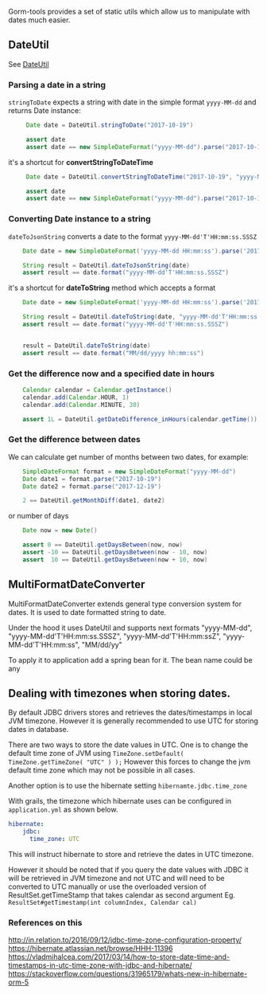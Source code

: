Gorm-tools provides a set of static utils which allow us to manipulate with dates much easier.

## DateUtil

See [DateUtil](https://github.com/yakworks/gorm-tools/blob/master/plugin/src/main/groovy/gorm/tools/beans/DateUtil.groovy)

### Parsing a date in a string

```stringToDate``` expects a string with date in the simple format ```yyyy-MM-dd``` and returns Date instance:

```groovy
     Date date = DateUtil.stringToDate("2017-10-19")

     assert date
     assert date == new SimpleDateFormat("yyyy-MM-dd").parse("2017-10-19")
```

it's a shortcut for **convertStringToDateTime**

```groovy
     Date date = DateUtil.convertStringToDateTime("2017-10-19", "yyyy-MM-dd")

     assert date
     assert date == new SimpleDateFormat("yyyy-MM-dd").parse("2017-10-19")
```


### Converting Date instance to a string

```dateToJsonString``` converts a date to the format ```yyyy-MM-dd'T'HH:mm:ss.SSSZ```

```groovy
    Date date = new SimpleDateFormat('yyyy-MM-dd HH:mm:ss').parse('2017-10-20 22:00:00')

    String result = DateUtil.dateToJsonString(date)
    assert result == date.format("yyyy-MM-dd'T'HH:mm:ss.SSSZ")
```

it's a shortcut for **dateToString** method which accepts a format

```groovy
    Date date = new SimpleDateFormat('yyyy-MM-dd HH:mm:ss').parse('2017-10-20 22:00:00')

    String result = DateUtil.dateToString(date, "yyyy-MM-dd'T'HH:mm:ss.SSSZ")
    assert result == date.format("yyyy-MM-dd'T'HH:mm:ss.SSSZ")


    result = DateUtil.dateToString(date)
    assert result == date.format("MM/dd/yyyy hh:mm:ss")
```


### Get the difference now and a specified date in hours

```groovy
    Calendar calendar = Calendar.getInstance()
    calendar.add(Calendar.HOUR, 1)
    calendar.add(Calendar.MINUTE, 30)

    assert 1L = DateUtil.getDateDifference_inHours(calendar.getTime())
```

### Get the difference between dates

We can calculate get number of months between two dates, for example:

```groovy
    SimpleDateFormat format = new SimpleDateFormat("yyyy-MM-dd")
    Date date1 = format.parse("2017-10-19")
    Date date2 = format.parse("2017-12-19")

    2 == DateUtil.getMonthDiff(date1, date2)
```

or number of days

```groovy
    Date now = new Date()

    assert 0 == DateUtil.getDaysBetween(now, now)
    assert -10 == DateUtil.getDaysBetween(now - 10, now)
    assert  10 == DateUtil.getDaysBetween(now + 10, now)
```

## MultiFormatDateConverter

MultiFormatDateConverter extends general type conversion system for dates. It is used to date formatted string to date.

Under the hood it uses DateUtil and supports next formats "yyyy-MM-dd", "yyyy-MM-dd'T'HH:mm:ss.SSSZ", "yyyy-MM-dd'T'HH:mm:ssZ",
"yyyy-MM-dd'T'HH:mm:ss", "MM/dd/yy"

To apply it to application add a spring bean for it. The bean name could be any

## Dealing with timezones when storing dates.

By default JDBC drivers stores and retrieves the dates/timestamps in local JVM timezone. 
However it is generally recommended to use UTC for storing dates in database. 

There are two ways to store the date values in UTC. One is to change the default time zone of JVM using ```TimeZone.setDefault( TimeZone.getTimeZone( "UTC" ) );```
However this forces to change the jvm default time zone which may not be possible in all cases.

Another option is to use the hibernate setting ```hibernamte.jdbc.time_zone```

With grails, the timezone which hibernate uses can be configured in ```application.yml``` as shown below.

```yaml
hibernate:
    jdbc:
      time_zone: UTC
``` 

This will instruct hibernate to store and retrieve the dates in UTC timezone.

However it should be noted that if you query the date values with JDBC it will be retrieved in JVM timezone and not UTC and will need to be converted to UTC manually or use the overloaded version of ResultSet.getTimeStamp that takes calendar as second argument
Eg. ```ResultSet#getTimestamp(int columnIndex, Calendar cal)```

### References on this
http://in.relation.to/2016/09/12/jdbc-time-zone-configuration-property/
https://hibernate.atlassian.net/browse/HHH-11396
https://vladmihalcea.com/2017/03/14/how-to-store-date-time-and-timestamps-in-utc-time-zone-with-jdbc-and-hibernate/
https://stackoverflow.com/questions/31965179/whats-new-in-hibernate-orm-5


[DateUtil]:https://yakworks.github.io/gorm-tools/api/gorm/tools/beans/DateUtil.html
